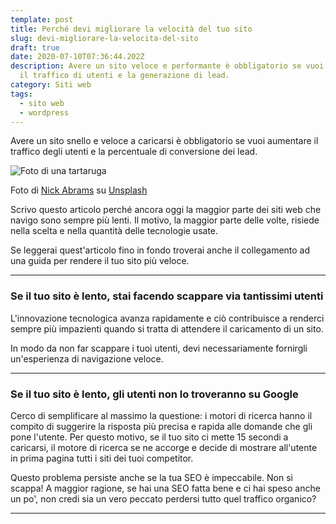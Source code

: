 ```yaml
---
template: post
title: Perché devi migliorare la velocità del tuo sito
slug: devi-migliorare-la-velocita-del-sito
draft: true
date: 2020-07-10T07:36:44.202Z
description: Avere un sito veloce e performante è obbligatorio se vuoi aumentare
  il traffico di utenti e la generazione di lead.
category: Siti web
tags:
  - sito web
  - wordpress
---
```

Avere un sito snello e veloce a caricarsi è obbligatorio se vuoi aumentare il traffico degli utenti e la percentuale di conversione dei lead.

![Foto di una tartaruga](/media/devi-migliorare-la-velocità-del-tuo-sito.jpg)

Foto di [Nick Abrams](https://unsplash.com/@nbabrams?utm_source=unsplash&utm_medium=referral&utm_content=creditCopyText) su [Unsplash](https://unsplash.com/s/photos/slow?utm_source=unsplash&utm_medium=referral&utm_content=creditCopyText)

Scrivo questo articolo perché ancora oggi la maggior parte dei siti web che navigo sono sempre più lenti. Il motivo, la maggior parte delle volte, risiede nella scelta e nella quantità delle tecnologie usate. 

Se leggerai quest'articolo fino in fondo troverai anche il collegamento ad una guida per rendere il tuo sito più veloce.

- - -

### Se il tuo sito è lento, stai facendo scappare via tantissimi utenti

L'innovazione tecnologica avanza rapidamente e ciò contribuisce a renderci sempre più impazienti quando si tratta di attendere il caricamento di un sito.

In modo da non far scappare i tuoi utenti, devi necessariamente fornirgli un'esperienza di navigazione veloce.

- - -

### Se il tuo sito è lento, gli utenti non lo troveranno su Google

Cerco di semplificare al massimo la questione: i motori di ricerca hanno il compito di suggerire la risposta più precisa e rapida alle domande che gli pone l'utente.  Per questo motivo, se il tuo sito ci mette 15 secondi a caricarsi, il motore di ricerca se ne accorge e decide di mostrare all'utente in prima pagina tutti i siti dei tuoi competitor.

Questo problema persiste anche se la tua SEO è impeccabile. Non si scappa! A maggior ragione, se hai una SEO fatta bene e ci hai speso anche un po', non credi sia un vero peccato perdersi tutto quel traffico organico?

- - -